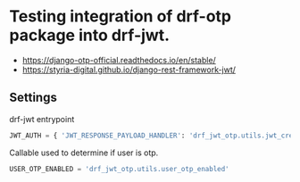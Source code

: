 # Testing integration of drf-otp package into drf-jwt.
- https://django-otp-official.readthedocs.io/en/stable/
- https://styria-digital.github.io/django-rest-framework-jwt/
## Settings
drf-jwt entrypoint
```python
JWT_AUTH = { 'JWT_RESPONSE_PAYLOAD_HANDLER': 'drf_jwt_otp.utils.jwt_create_response_otp_payload' }
```
Callable used to determine if user is otp.
```python
USER_OTP_ENABLED = 'drf_jwt_otp.utils.user_otp_enabled'
```
